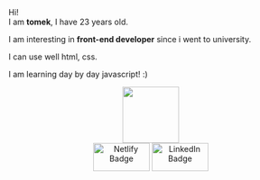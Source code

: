<link rel="preconnect" href="https://fonts.googleapis.com">
<link rel="preconnect" href="https://fonts.gstatic.com" crossorigin>
<link href="https://fonts.googleapis.com/css2?family=Alkatra:wght@400;700&display=swap" rel="stylesheet">
<div class="container" font-size="30px">
Hi!<br>
I am <b>tomek</b>, I have 23 years old.</br>

I am interesting in <b>front-end developer</b> since i went to university. </br>

I can use well html, css. </br>

I am learning day by day javascript! :)</br>

<div id="header" align="center">
  <img src="https://media.giphy.com/media/M9gbBd9nbDrOTu1Mqx/giphy.gif" width="100"/></br>
<div class="badges">
  <img src="https://img.shields.io/badge/-Netlify-blue" alt="Netlify Badge" width="100" height="50"/>
<img src="https://img.shields.io/badge/LinkedIn-9cf?style=for-the-badge&logo=linkedin&logoColor=white" alt="LinkedIn Badge" height="50" width="100"/>
</div>
</div>

</div>
